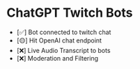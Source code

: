 # ChatGPT Twitch Bots

- [✅] Bot connected to twitch chat
- [🟡] Hit OpenAI chat endpoint
- [❌] Live Audio Transcript to bots
- [❌] Moderation and Filtering

